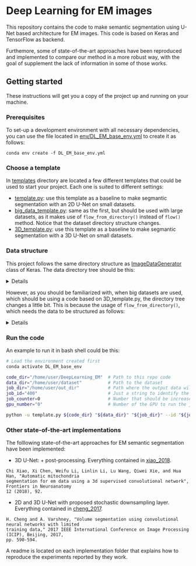 # Deep Learning for EM images

This repository contains the code to make semantic segmentation using U-Net based architecture for EM images. This code is based on Keras and TensorFlow as backend. 

Furthemore, some of state-of-the-art approaches have been reproduced and implemented to compare our method in a more robust way, with the goal of supplement the lack of information in some of those works. 

## Getting started 
These instructions will get you a copy of the project up and running on your machine.

### Prerequisites
To set-up a development environment with all necessary dependencies, you can use the  file located in [env/DL_EM_base_env.yml](env/DL_EM_base_env.yml) to create it as follows:

```
conda env create -f DL_EM_base_env.yml
```

### Choose a template
In [templates](templates/) directory are located a few different templates that could be used to start your project. Each one is suited to different settings:

- [template.py](templates/template.py): use this template as a baseline to make segmantic segmentation with an 2D U-Net on small datasets.
- [big_data_template.py](templates/big_data_template.py): same as the first, but should be used with large datasets, as it makes use of `flow_from_directory()` instead of `flow()` method. Notice that the dataset directory structure changes.
- [3D_template.py](templates/3D_template.py): use this template as a baseline to make segmantic segmentation with a 3D U-Net on small datasets.

### Data structure

This project follows the same directory structure as [ImageDataGenerator](https://keras.io/preprocessing/image/) class of Keras. The data directory tree should be this:

<details> <summary>Details</summary>

```
dataset/
├── test
│   ├── x
│   │   ├── testing-0001.tif
│   │   ├── testing-0002.tif
│   │   ├── . . .
│   └── y
│       ├── testing_groundtruth-0001.tif
│       ├── testing_groundtruth-0002.tif
│       ├── . . .
└── train
    ├── x
    │   ├── training-0001.tif
    │   ├── training-0002.tif
    │   ├── . . .
    └── y
        ├── training_groundtruth-0001.tif
        ├── training_groundtruth-0002.tif
        ├── . . .
```

</details>

However, as you should be familiarized with, when big datasets are used, which should be using a code based on 3D_template.py, the directory tree changes a little bit. This is because the usage of `flow_from_directory()`, which needs the data to be structured as follows:

<details> <summary>Details</summary>

```
dataset/
├── test
│   ├── x
│   │   └── x
│   │       ├── im0500.png
│   │       ├── im0501.png
│   │       ├── . . .
│   └── y
│       └── y
│   │       ├── im0500.png
│   │       ├── im0501.png
│   │       ├── . . .
└── train
    ├── x
    │   └── x
	│   	├── im0500.png
	│       ├── im0501.png
	│       ├── . . .
    └── y
        └── y
            ├── mask_0097.tif
            ├── mask_0098.tif
		    ├── mask_0097.tif
            ├── . . .
```
</details>

### Run the code 
An example to run it in bash shell could be this:
```Bash
# Load the environment created first
conda activate DL_EM_base_env     

code_dir="/home/user/DeepLearning_EM"  # Path to this repo code 
data_dir="/home/user/dataset"          # Path to the dataset
job_dir="/home/user/out_dir"           # Path where the output data will be generated
job_id="400"                           # Just a string to identify the job 
job_counter=0                          # Number that should be increased when one need to run the same job multiple times
gpu_number="0"                         # Number of the GPU to run the job in (according to 'nvidia-smi' command)

python -u template.py ${code_dir} "${data_dir}" "${job_dir}" --id "${jobID}" --rid "${jobCounter}" --gpu ${gpu_number} 
```

### Other state-of-the-art implementations

The folllowing state-of-the-art approaches for EM semantic segmentation have been implemented:

- 3D U-Net: + post-processing. Everything contained in [xiao_2018](xiao_2018). 
```
Chi Xiao, Xi Chen, Weifu Li, Linlin Li, Lu Wang, Qiwei Xie, and Hua Han, "Automatic mitochondria 
segmentation for em data using a 3d supervised convolutional network", Frontiers in Neuroanatomy 
12 (2018), 92.
```

- 2D and 3D U-Net with proposed stochastic downsampling layer. Everything contained in [cheng_2017](cheng_2017).
```
H. Cheng and A. Varshney, "Volume segmentation using convolutional neural networks with limited 
training data," 2017 IEEE International Conference on Image Processing (ICIP), Beijing, 2017, 
pp. 590-594.
```

A readme is located on each implementation folder that explains how to reproduce the experiments reported by they work.
